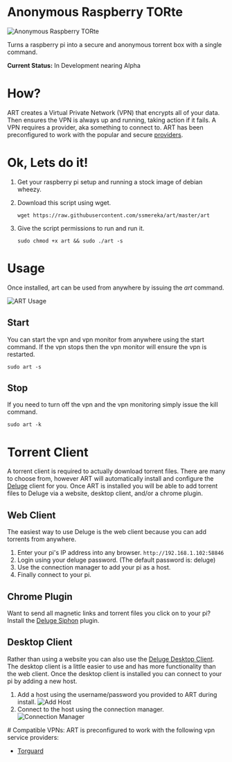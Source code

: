 Anonymous Raspberry TORte
=========================

![Anonymous Raspberry TORte](http://i.imgur.com/un4L5FZ.png)  


Turns a raspberry pi into a secure and anonymous torrent box with a single command.

**Current Status:** In Development nearing Alpha

# How?
ART creates a Virtual Private Network (VPN) that encrypts all of your data.  Then ensures the VPN is always up and running, taking action if it fails.  A VPN requires a provider, aka something to connect to.  ART has been preconfigured to work with the popular and secure [providers](#vpnProviders).

# Ok, Lets do it!

  1. Get your raspberry pi setup and running a stock image of debian wheezy.
  2. Download this script using wget.

      `wget https://raw.githubusercontent.com/ssmereka/art/master/art`

  3. Give the script permissions to run and run it.

      `sudo chmod +x art && sudo ./art -s`
      
      
# Usage
Once installed, art can be used from anywhere by issuing the *art* command.

![ART Usage](http://i.imgur.com/KCyLm6C.png?2) 

## Start
You can start the vpn and vpn monitor from anywhere using the start command.  If the vpn stops then the vpn monitor will ensure the vpn is restarted.

`sudo art -s`

## Stop
If you need to turn off the vpn and the vpn monitoring simply issue the kill command.

`sudo art -k`

# Torrent Client
A torrent client is required to actually download torrent files.  There are many to choose from, however ART will automatically install and configure the [Deluge](http://deluge-torrent.org/) client for you.  Once ART is installed you will be able to add torrent files to Deluge via a website, desktop client, and/or a chrome plugin.

## Web Client
The easiest way to use Deluge is the web client because you can add torrents from anywhere.

1. Enter your pi's IP address into any browser.  `http://192.168.1.102:58846`
2. Login using your deluge password.  (The default password is:  deluge)
3. Use the connection manager to add your pi as a host.
4. Finally connect to your pi.

## Chrome Plugin
Want to send all magnetic links and torrent files you click on to your pi?  Install the [Deluge Siphon](https://chrome.google.com/webstore/detail/delugesiphon/gabdloknkpdefdpkkibplcfnkngbidim?hl=en) plugin.

## Desktop Client
Rather than using a website you can also use the [Deluge Desktop Client](dev.deluge-torrent.org/wiki/Download).  The desktop client is a little easier to use and has more functionality than the web client.  Once the desktop client is installed you can connect to your pi by adding a new host.  

1. Add a host using the username/password you provided to ART during install.  ![Add Host](http://i.imgur.com/Mb2kfQV.jpg?1)
2. Connect to the host using the connection manager.  ![Connection Manager](http://i.imgur.com/49h6OYM.jpg)

<a name="vpnProviders" />
# Compatible VPNs:
ART is preconfigured to work with the following vpn service providers:

  * [Torguard](https://torguard.net/)


